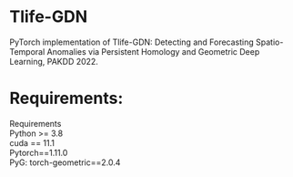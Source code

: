 # Tlife-GDN

PyTorch implementation of Tlife-GDN: Detecting and Forecasting Spatio-Temporal Anomalies via Persistent Homology and Geometric Deep Learning, PAKDD 2022.

# Requirements:
Requirements \
Python >= 3.8 \
cuda == 11.1 \
Pytorch==1.11.0 \
PyG: torch-geometric==2.0.4
